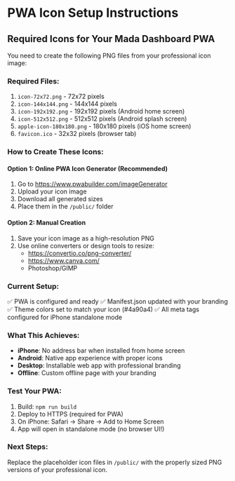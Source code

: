 # PWA Icon Setup Instructions

## Required Icons for Your Mada Dashboard PWA

You need to create the following PNG files from your professional icon image:

### Required Files:
1. `icon-72x72.png` - 72x72 pixels
2. `icon-144x144.png` - 144x144 pixels  
3. `icon-192x192.png` - 192x192 pixels (Android home screen)
4. `icon-512x512.png` - 512x512 pixels (Android splash screen)
5. `apple-icon-180x180.png` - 180x180 pixels (iOS home screen)
6. `favicon.ico` - 32x32 pixels (browser tab)

### How to Create These Icons:

#### Option 1: Online PWA Icon Generator (Recommended)
1. Go to https://www.pwabuilder.com/imageGenerator
2. Upload your icon image
3. Download all generated sizes
4. Place them in the `/public/` folder

#### Option 2: Manual Creation
1. Save your icon image as a high-resolution PNG
2. Use online converters or design tools to resize:
   - https://convertio.co/png-converter/
   - https://www.canva.com/
   - Photoshop/GIMP

### Current Setup:
✅ PWA is configured and ready
✅ Manifest.json updated with your branding
✅ Theme colors set to match your icon (#4a90a4)
✅ All meta tags configured for iPhone standalone mode

### What This Achieves:
- **iPhone**: No address bar when installed from home screen
- **Android**: Native app experience with proper icons
- **Desktop**: Installable web app with professional branding
- **Offline**: Custom offline page with your branding

### Test Your PWA:
1. Build: `npm run build`
2. Deploy to HTTPS (required for PWA)
3. On iPhone: Safari → Share → Add to Home Screen
4. App will open in standalone mode (no browser UI!)

### Next Steps:
Replace the placeholder icon files in `/public/` with the properly sized PNG versions of your professional icon.